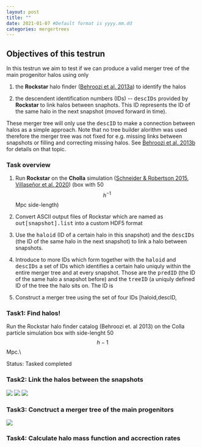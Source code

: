 ```yaml
---
layout: post
title: ""
date: 2021-01-07 #Default format is yyyy.mm.dd
categories: mergertrees
---
```


## Objectives of this testrun

In this testrun we aim to test if we can produce a valid merger tree of the main progenitor halos using only

1) the <b>Rockstar</b> halo finder (<a href="https://ui.adsabs.harvard.edu/#abs/2013ApJ...762..109B">Behroozi et al. 2013a</a>) to identify the halos

2) the descendent identification numbers (IDs) -- <tt>descIDs</tt> provided by <b>Rockstar</b> to link halos between snaphots. This ID represents the ID of the same halo in the next snapshot (moved forward in time).

These merger tree will only use the <tt>descID</tt> to make a connection between halos as a simple approach. Note that no tree builder alorithm was used therefore the merger tree was not fixed for e.g. missing links between snapshots or filling and correcting missing halos. See <a href="https://ui.adsabs.harvard.edu/#abs/2013ApJ...763...18B">Behroozi et al. 2013b</a> for details on that topic.

### Task overview

1) Run <b>Rockstar</b> on the <b>Cholla</b> simulation (<a href="https://ui.adsabs.harvard.edu/abs/2015ApJS..217...24S">Schneider &amp; Robertson 2015</a>, <a href="https://ui.adsabs.harvard.edu/abs/2020arXiv200906652V">Villase&ntilde;or et al. 2020</a>) (box with 50 $$h^{-1}$$Mpc side-length)

2) Convert ASCII output files of Rockstar which are named as <tt>out[snapshot].list</tt> into a custom HDF5 format

3) Use the <tt>haloid</tt> (ID of a certain halo in this snapshot) and the <tt>descIDs</tt> (the ID of the same halo in the next snapshot) to link a halo between snapshots.

4) Introduce to more IDs which form together with the <tt>haloid</tt> and <tt>descIDs</tt> a set of IDs which identifies a certain halo uniquly within the entire merger tree and at every snapshot. Those are the <tt>predID</tt> (the ID of the same halo a snapshot before) and the <tt>treeID</tt> (a uniquly defined ID of the tree the halo sits on. The ID is 

5) Construct a merger tree using the set of four IDs [haloid,descID,


### Task1: Find halos!

Run the Rockstar halo finder catalog (Behroozi et. al 2013) on the Colla particle simulation box with side-lenght 50 $$h-1$$Mpc.\\

Status: Tasked completed 

### Task2: Link the halos between the snapshots

<img src="{{ site.baseurl }}/plots/2021-01-07_Tree3.png">

<img src="{{ site.baseurl }}/plots/2021-01-07_test_cube_SN21-23.png">

<img src="{{ site.baseurl }}/plots/2021-01-07_test_cube_SN21-24+51.png">

### Task3: Conctruct a merger tree of the main progenitors

<img src="{{ site.baseurl }}/plots/2021-01-07_diverse_merger_trees.png">


### Task4: Calculate halo mass function and accrection rates




